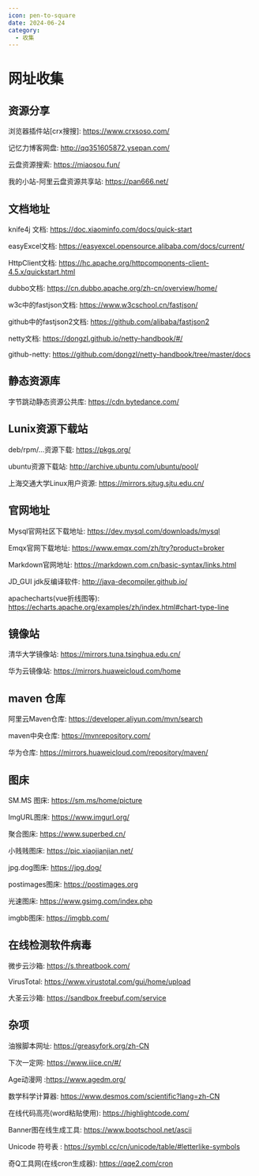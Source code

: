 ```yaml
---
icon: pen-to-square
date: 2024-06-24
category:
  - 收集
---
```

# 网址收集

## 资源分享

浏览器插件站[crx搜搜]: <https://www.crxsoso.com/>

记忆力博客网盘: <http://qq351605872.ysepan.com/>

云盘资源搜索: <https://miaosou.fun/>

我的小站-阿里云盘资源共享站: <https://pan666.net/>

## 文档地址

knife4j 文档:   <https://doc.xiaominfo.com/docs/quick-start>

easyExcel文档:  <https://easyexcel.opensource.alibaba.com/docs/current/>

HttpClient文档: <https://hc.apache.org/httpcomponents-client-4.5.x/quickstart.html>

dubbo文档: <https://cn.dubbo.apache.org/zh-cn/overview/home/>

w3c中的fastjson文档: <https://www.w3cschool.cn/fastjson/>

github中的fastjson2文档: <https://github.com/alibaba/fastjson2>

netty文档: <https://dongzl.github.io/netty-handbook/#/>

github-netty: <https://github.com/dongzl/netty-handbook/tree/master/docs>

## 静态资源库

字节跳动静态资源公共库: <https://cdn.bytedance.com/>

## Lunix资源下载站

deb/rpm/...资源下载: <https://pkgs.org/>

ubuntu资源下载站: <http://archive.ubuntu.com/ubuntu/pool/>

上海交通大学Linux用户资源: <https://mirrors.sjtug.sjtu.edu.cn/>

## 官网地址

Mysql官网社区下载地址: <https://dev.mysql.com/downloads/mysql>

Emqx官网下载地址: <https://www.emqx.com/zh/try?product=broker>

Markdown官网地址: <https://markdown.com.cn/basic-syntax/links.html>

JD_GUI jdk反编译软件: <http://java-decompiler.github.io/>

apachecharts(vue折线图等): <https://echarts.apache.org/examples/zh/index.html#chart-type-line>

## 镜像站

清华大学镜像站:  <https://mirrors.tuna.tsinghua.edu.cn/>

华为云镜像站: <https://mirrors.huaweicloud.com/home>

## maven 仓库

阿里云Maven仓库: <https://developer.aliyun.com/mvn/search>

maven中央仓库: <https://mvnrepository.com/>

华为仓库: <https://mirrors.huaweicloud.com/repository/maven/>

## 图床

SM.MS 图床: <https://sm.ms/home/picture>

ImgURL图床: <https://www.imgurl.org/>

聚合图床: <https://www.superbed.cn/>

小贱贱图床: <https://pic.xiaojianjian.net/>

jpg.dog图床:  <https://jpg.dog/>

postimages图床: <https://postimages.org>

光速图床: <https://www.gsimg.com/index.php>

imgbb图床: <https://imgbb.com/>

## 在线检测软件病毒

微步云沙箱: <https://s.threatbook.com/>

VirusTotal: <https://www.virustotal.com/gui/home/upload>

大圣云沙箱: <https://sandbox.freebuf.com/service>

## 杂项

油猴脚本网址:  <https://greasyfork.org/zh-CN>

下次一定网:  <https://www.iiice.cn/#/>

Age动漫网 :<https://www.agedm.org/>

数学科学计算器: <https://www.desmos.com/scientific?lang=zh-CN>

在线代码高亮(word粘贴使用): <https://highlightcode.com/>

Banner图在线生成工具: <https://www.bootschool.net/ascii>

Unicode 符号表 : <https://symbl.cc/cn/unicode/table/#letterlike-symbols>

奇Q工具网(在线cron生成器): <https://qqe2.com/cron>
